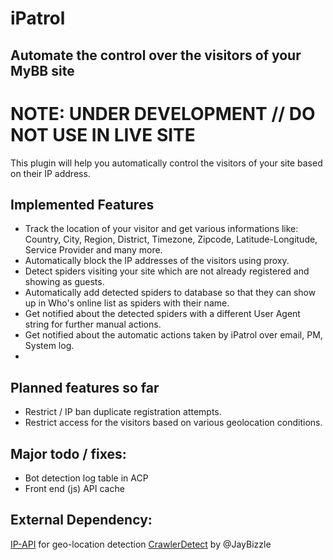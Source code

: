 # iPatrol
Automate the control over the visitors of your MyBB site
---

# NOTE: UNDER DEVELOPMENT // DO NOT USE IN LIVE SITE
This plugin will help you automatically control the visitors of your site based on their IP address.

## Implemented Features
- Track the location of your visitor and get various informations like: Country, City, Region, District, Timezone, Zipcode, Latitude-Longitude, Service Provider and many more.
- Automatically block the IP addresses of the visitors using proxy.
- Detect spiders visiting your site which are not already registered and showing as guests.
- Automatically add detected spiders to database so that they can show up in Who's online list as spiders with their name.
- Get notified about the detected spiders with a different User Agent string for further manual actions.
- Get notified about the automatic actions taken by iPatrol over email, PM, System log.
- 
## Planned features so far
- Restrict / IP ban duplicate registration attempts.
- Restrict access for the visitors based on various geolocation conditions.

## Major todo / fixes:
- Bot detection log table in ACP
- Front end (js) API cache

## External Dependency:
[IP-API]() for geo-location detection
[CrawlerDetect](https://github.com/JayBizzle/Crawler-Detect) by @JayBizzle